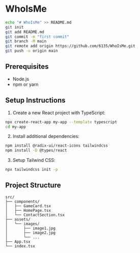 # WhoIsMe

```bash
echo "# WhoIsMe" >> README.md
git init
git add README.md
git commit -m "first commit"
git branch -M main
git remote add origin https://github.com/6135/WhoIsMe.git
git push -u origin main
```

## Prerequisites

* Node.js
* npm or yarn

## Setup Instructions

1. Create a new React project with TypeScript:

```bash
npx create-react-app my-app --template typescript
cd my-app
```

2. Install additional dependencies:

```bash
npm install @radix-ui/react-icons tailwindcss
npm install -D @types/react
```

3. Setup Tailwind CSS:

```bash
npx tailwindcss init -p
```

## Project Structure

```
src/
├── components/
│   ├── GameCard.tsx
│   ├── HomePage.tsx
│   └── ContactSection.tsx
├── assets/
│   └── images/
│       ├── image1.jpg
│       ├── image2.jpg
│       └── ...
├── App.tsx
└── index.tsx
```
